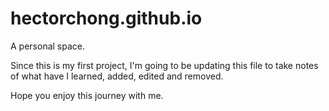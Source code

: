 # hectorchong.github.io
A personal space.

Since this is my first project, 
I'm going to be updating this file to take notes of what have I learned, added, edited and removed.

Hope you enjoy this journey with me.
